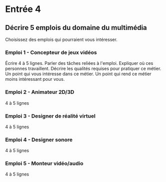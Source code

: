 # Entrée 4
## Décrire 5 emplois du domaine du multimédia
Choisissez des emplois qui pourraient vous intéresser. 

### Emploi 1 - Concepteur de jeux vidéos
Écrire 4 à 5 lignes. Parler des tâches reliées à l'emploi. Expliquer où ces personnes travaillent. Décrire les qualités requises pour pratiquer ce métier. Un point qui vous intéresse dans ce métier. Un point qui rend ce métier moins intéressant pour vous.  

### Emploi 2 - Animateur 2D/3D
4 à 5 lignes

### Emploi 3 - Designer de réalité virtuel
4 à 5 lignes 

### Emploi 4 - Designer sonore
4 à 5 lignes

### Emploi 5 - Monteur vidéo/audio
4 à 5 lignes


